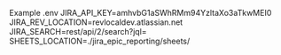 
Example .env
JIRA_API_KEY=amhvbG1aSWhRMm94YzltaXo3aTkwMEI0
JIRA_REV_LOCATION=revlocaldev.atlassian.net
JIRA_SEARCH=rest/api/2/search?jql=
SHEETS_LOCATION=./jira_epic_reporting/sheets/

